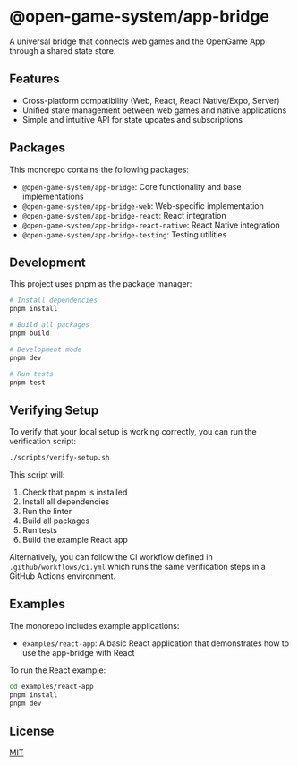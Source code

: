 # @open-game-system/app-bridge

A universal bridge that connects web games and the OpenGame App through a shared state store.

## Features

- Cross-platform compatibility (Web, React, React Native/Expo, Server)
- Unified state management between web games and native applications
- Simple and intuitive API for state updates and subscriptions

## Packages

This monorepo contains the following packages:

- `@open-game-system/app-bridge`: Core functionality and base implementations
- `@open-game-system/app-bridge-web`: Web-specific implementation
- `@open-game-system/app-bridge-react`: React integration
- `@open-game-system/app-bridge-react-native`: React Native integration
- `@open-game-system/app-bridge-testing`: Testing utilities

## Development

This project uses pnpm as the package manager:

```bash
# Install dependencies
pnpm install

# Build all packages
pnpm build

# Development mode
pnpm dev

# Run tests
pnpm test
```

## Verifying Setup

To verify that your local setup is working correctly, you can run the verification script:

```bash
./scripts/verify-setup.sh
```

This script will:
1. Check that pnpm is installed
2. Install all dependencies
3. Run the linter
4. Build all packages
5. Run tests
6. Build the example React app

Alternatively, you can follow the CI workflow defined in `.github/workflows/ci.yml` which runs the same verification steps in a GitHub Actions environment.

## Examples

The monorepo includes example applications:

- `examples/react-app`: A basic React application that demonstrates how to use the app-bridge with React

To run the React example:

```bash
cd examples/react-app
pnpm install
pnpm dev
```

## License

[MIT](LICENSE) 